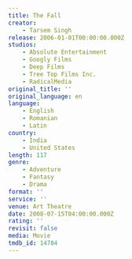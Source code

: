 ```yaml
---
title: The Fall
creator:
    - Tarsem Singh
release: 2006-01-01T00:00:00.000Z
studios:
    - Absolute Entertainment
    - Googly Films
    - Deep Films
    - Tree Top Films Inc.
    - RadicalMedia
original_title: ''
original_language: en
language:
    - English
    - Romanian
    - Latin
country:
    - India
    - United States
length: 117
genre:
    - Adventure
    - Fantasy
    - Drama
format: ''
service: ''
venue: Art Theatre
date: 2008-07-15T04:00:00.000Z
rating: ''
revisit: false
media: Movie
tmdb_id: 14784
---
```



